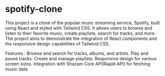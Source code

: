 # spotify-clone
This project is a clone of the popular music streaming service, Spotify, built using React and styled with Tailwind CSS. It allows users to browse and listen to their favorite music, create playlists, search for tracks, and more. The project aims to demonstrate the integration of React components and the responsive design capabilities of Tailwind CSS.

Features :
Browse and search for tracks, albums, and artists.
Play and pause tracks.
Create and manage playlists.
Responsive design for various screen sizes.
Integration with Shazam Core API(Rapid API) for fetching music data
